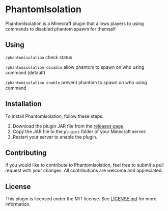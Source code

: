 # PhantomIsolation

PhantomIsolation is a Minecraft plugin that allows players to using commands to disabled phantom spawm for themself

## Using
`/phantomisolation` check status

`/phantomisolation disable` allow phantom to spawn on who using command (default)

`/phantomisolation enable` prevent phantom to spawn on who using command



## Installation

To install PhantomIsolation, follow these steps:

1. Download the plugin JAR file from the [releases page](https://github.com/Hynse/PhantomIsolation/releases).
2. Copy the JAR file to the `plugins` folder of your Minecraft server.
3. Restart your server to enable the plugin.

## Contributing

If you would like to contribute to PhantomIsolation, feel free to submit a pull request with your changes. All contributions are welcome and appreciated.

## License

This plugin is licensed under the MIT license. See [LICENSE.md](https://github.com/Hynse/PhantomIsolation/blob/master/LICENSE.md) for more information.
